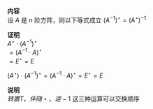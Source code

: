 **内容**    
设 $A$ 是 $n$ 阶方阵，则以下等式成立 $(A^{-1})^\star    
=(A^\star)^{-1}$     
    
**证明**    
 $A^\star\cdot (A^{-1})^\star$     
 $=(A^{-1}\cdot A)^\star$     
 $=E^\star=E$     
    
 $(A^\star)\cdot(A^{-1})^\star    
=(A^{-1}\cdot A)^\star=E^\star=E$     
    
**说明**    
 $转置T，伴随\star，逆-1$ 这三种运算可以交换顺序    
